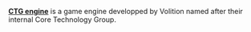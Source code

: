 [**CTG engine**](https://www.dsvolition.com/) is a game engine developped by Volition named after their internal Core Technology Group.